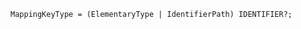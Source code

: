 <!-- This file is generated automatically by infrastructure scripts. Please don't edit by hand. -->

```{ .ebnf .slang-ebnf #MappingKeyType }
MappingKeyType = (ElementaryType | IdentifierPath) IDENTIFIER?;
```
